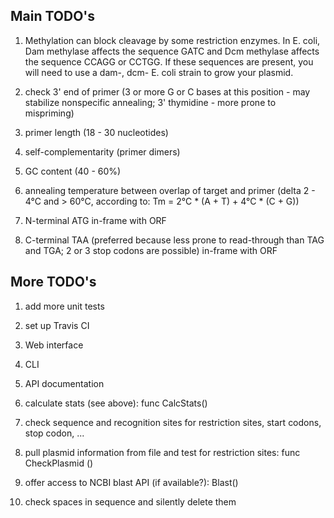 ## Main TODO's
1. Methylation can block cleavage by some restriction enzymes. In E. coli, Dam methylase affects the sequence GATC and Dcm methylase affects the sequence CCAGG or CCTGG. If these sequences are present, you will need to use a dam-, dcm- E. coli strain to grow your plasmid.

2. check 3' end of primer (3 or more G or C bases at this position - may stabilize nonspecific annealing; 3' thymidine - more prone to mispriming)

3. primer length (18 - 30 nucleotides)

4. self-complementarity (primer dimers)

5. GC content (40 - 60%)

6. annealing temperature between overlap of target and primer (delta 2 - 4°C and > 60°C, according to: Tm = 2°C * (A + T) + 4°C * (C + G))

7. N-terminal ATG in-frame with ORF

8. C-terminal TAA (preferred because less prone to read-through than TAG and TGA; 2 or 3 stop codons are possible) in-frame with ORF


## More TODO's
1. add more unit tests

2. set up Travis CI

3. Web interface

4. CLI

5. API documentation

6. calculate stats (see above): func CalcStats()

7. check sequence and recognition sites for restriction sites, start codons, stop codon, ...

8. pull plasmid information from file and test for restriction sites: func CheckPlasmid ()

9. offer access to NCBI blast API (if available?): Blast()

10. check spaces in sequence and silently delete them
